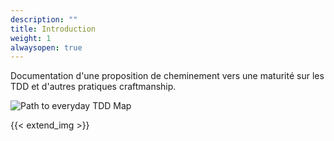 ```yaml
---
description: ""
title: Introduction
weight: 1
alwaysopen: true
---
```


Documentation d'une proposition de cheminement vers une maturité sur les TDD et d'autres pratiques craftmanship.

![Path to everyday TDD Map](/path-to-tdd/img/introduction/path-to-tdd.jpg)

{{< extend_img >}}